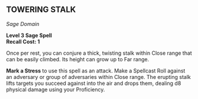 ## TOWERING STALK  
_Sage Domain_

**Level 3 Sage Spell**  
**Recall Cost: 1**  

Once per rest, you can conjure a thick, twisting stalk within Close range that can be easily climbed. Its height can grow up to Far range.  

**Mark a Stress** to use this spell as an attack. Make a Spellcast Roll against an adversary or group of adversaries within Close range. The erupting stalk lifts targets you succeed against into the air and drops them, dealing d8 physical damage using your Proficiency.

